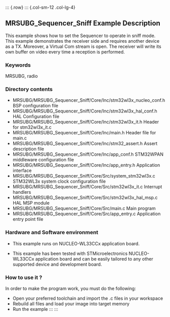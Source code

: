 ::: {.row}
::: {.col-sm-12 .col-lg-4}
## <b>MRSUBG_Sequencer_Sniff Example Description</b>

This example shows how to set the Sequencer to operate in sniff mode. This example demonstrates the receiver side and requires another device as a TX. 
Moreover, a Virtual Com stream is open. The receiver will write its own buffer on video every time a reception is performed.

### <b>Keywords</b>

MRSUBG, radio

### <b>Directory contents</b>

  - MRSUBG/MRSUBG_Sequencer_Sniff/Core/Inc/stm32wl3x_nucleo_conf.h   BSP configuration file
  - MRSUBG/MRSUBG_Sequencer_Sniff/Core/Inc/stm32wl3x_hal_conf.h      HAL Configuration file
  - MRSUBG/MRSUBG_Sequencer_Sniff/Core/Inc/stm32wl3x_it.h            Header for stm32wl3x_it.c
  - MRSUBG/MRSUBG_Sequencer_Sniff/Core/Inc/main.h                    Header file for main.c
  - MRSUBG/MRSUBG_Sequencer_Sniff/Core/Inc/stm32_assert.h            Assert description file
  - MRSUBG/MRSUBG_Sequencer_Sniff/Core/Inc/app_conf.h                STM32WPAN middleware configuration file
  - MRSUBG/MRSUBG_Sequencer_Sniff/Core/Inc/app_entry.h               Application interface
  - MRSUBG/MRSUBG_Sequencer_Sniff/Core/Src/system_stm32wl3x.c        STM32WL3x system clock configuration file
  - MRSUBG/MRSUBG_Sequencer_Sniff/Core/Src/stm32wl3x_it.c            Interrupt handlers
  - MRSUBG/MRSUBG_Sequencer_Sniff/Core/Src/stm32wl3x_hal_msp.c       HAL MSP module
  - MRSUBG/MRSUBG_Sequencer_Sniff/Core/Src/main.c                    Main program
  - MRSUBG/MRSUBG_Sequencer_Sniff/Core/Src/app_entry.c               Application entry point file

### <b>Hardware and Software environment</b>

  - This example runs on NUCLEO-WL33CCx application board.

  - This example has been tested with STMicroelectronics NUCLEO-WL33CCx application board and can be easily tailored to any other supported device and development board.  

### <b>How to use it ?</b> 

In order to make the program work, you must do the following:

 - Open your preferred toolchain and import the .c files in your workspace
 - Rebuild all files and load your image into target memory
 - Run the example
:::
:::